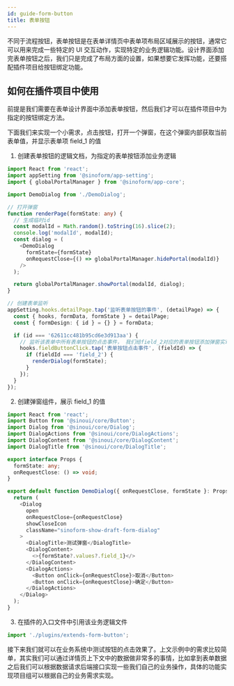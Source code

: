 ```yaml
---
id: guide-form-button
title: 表单按钮
---
```


不同于流程按钮，表单按钮是在表单详情页中表单项布局区域展示的按钮，通常它可以用来完成一些特定的 UI 交互动作，实现特定的业务逻辑功能。设计界面添加完表单按钮之后，我们只是完成了布局方面的设置，如果想要它发挥功能，还要搭配插件项目给按钮绑定功能。

## 如何在插件项目中使用

前提是我们需要在表单设计界面中添加表单按钮，然后我们才可以在插件项目中为指定的按钮绑定方法。

下面我们来实现一个小需求，点击按钮，打开一个弹窗，在这个弹窗内部获取当前表单值，并显示表单项 field_1 的值

1. 创建表单按钮的逻辑文档，为指定的表单按钮添加业务逻辑

```typescript title="src/plugins/extends-form-button/index.tsx"
import React from 'react';
import appSetting from '@sinoform/app-setting';
import { globalPortalManager } from '@sinoform/app-core';

import DemoDialog from './DemoDialog';

// 打开弹窗
function renderPage(formState: any) {
  // 生成临时id
  const modalId = Math.random().toString(16).slice(2);
  console.log('modalId', modalId);
  const dialog = (
    <DemoDialog
      formState={formState}
      onRequestClose={() => globalPortalManager.hidePortal(modalId)}
    />
  );

  return globalPortalManager.showPortal(modalId, dialog);
}

// 创建表单监听
appSetting.hooks.detailPage.tap('监听表单按钮的事件', (detailPage) => {
  const { hooks, formData, formState } = detailPage;
  const { formDesign: { id } = {} } = formData;

  if (id === '62611cc481b95cd6e3d913aa') {
    // 监听该表单中所有表单按钮的点击事件， 我们给field_2对应的表单按钮添加弹窗实现
    hooks.fieldButtonClick.tap('表单按钮点击事件', (fieldId) => {
      if (fieldId === 'field_2') {
        renderDialog(formState);
      }
    });
  }
});
```

2. 创建弹窗组件，展示 field_1 的值

```typescript title="src/plugins/extends-form-button/DemoDialog.tsx"
import React from 'react';
import Button from '@sinoui/core/Button';
import Dialog from '@sinoui/core/Dialog';
import DialogActions from '@sinoui/core/DialogActions';
import DialogContent from '@sinoui/core/DialogContent';
import DialogTitle from '@sinoui/core/DialogTitle';

export interface Props {
  formState: any;
  onRequestClose: () => void;
}

export default function DemoDialog({ onRequestClose, formState }: Props) {
  return (
    <Dialog
      open
      onRequestClose={onRequestClose}
      showCloseIcon
      className="sinoform-show-draft-form-dialog"
    >
      <DialogTitle>测试弹窗</DialogTitle>
      <DialogContent>
        <>{formState?.values?.field_1}</>
      </DialogContent>
      <DialogActions>
        <Button onClick={onRequestClose}>取消</Button>
        <Button onClick={onRequestClose}>确定</Button>
      </DialogActions>
    </Dialog>
  );
}
```

3. 在插件的入口文件中引用该业务逻辑文件

```typescript title="src/index.ts"
import './plugins/extends-form-button';
```

接下来我们就可以在业务系统中测试按钮的点击效果了。上文示例中的需求比较简单，其实我们可以通过详情页上下文中的数据做非常多的事情，比如拿到表单数据之后我们可以根据数据请求后端接口实现一些我们自己的业务操作，具体的功能实现项目组可以根据自己的业务需求实现。
